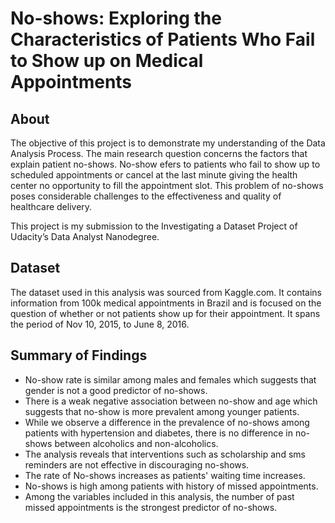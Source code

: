 # No-shows: Exploring the Characteristics of Patients Who Fail to Show up on Medical Appointments

## About
The objective of this project is to demonstrate my understanding of the Data Analysis Process. The main research question concerns the factors that explain patient no-shows. No-show efers to patients who fail to show up to scheduled appointments or cancel at the last minute giving the health center no opportunity to fill the appointment slot. This problem of no-shows poses considerable challenges to the effectiveness and quality of healthcare delivery.

This project is my submission to the Investigating a Dataset Project of Udacity’s Data Analyst Nanodegree. 

## Dataset 
The dataset used in this analysis was sourced from Kaggle.com. It contains information from 100k medical appointments in Brazil and is focused on the question of whether or not patients show up for their appointment. It spans the period of Nov 10, 2015, to June 8, 2016.

## Summary of Findings
- No-show rate is similar among males and females which suggests that gender is not a good predictor of no-shows.
- There is a weak negative association between no-show and age which suggests that no-show is more prevalent among younger patients. 
- While we observe a difference in the prevalence of no-shows among patients with hypertension and diabetes, there is no difference in no-shows between alcoholics and non-alcoholics.
- The analysis reveals that interventions such as scholarship and sms reminders are not effective in discouraging no-shows. 
- The rate of No-shows increases as patients' waiting time increases.
- No-shows is high among patients with history of missed appointments.
- Among the variables included in this analysis, the number of past missed appointments is the strongest predictor of no-shows.

